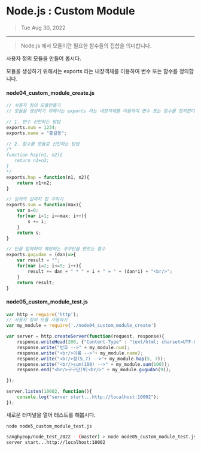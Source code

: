 # Node.js : Custom Module

> Tue Aug 30, 2022

---



> Node.js 에서 모듈이란 필요한 함수들의 집합을 의미합니다.



사용자 정의 모듈을 만들어 봅시다.

모듈을 생성하기 위해서는 exports 라는 내장객체를 이용하여 변수 또는 함수를 정의합니다.



#### node04_custom_module_create.js

```js
// 사용자 정의 모듈만들기
// 모듈을 생성하기 위해서는 exports 라는 내장객체를 이용하여 변수 또는 함수를 정의한다.

// 1. 변수 선언하는 방법
exports.num = 1234;
exports.name = "홍길동";

// 2. 함수를 모듈로 선언하는 방법
/* 
function hap(n1, n2){
   return n1+n2;
}
*/
exports.hap = function(n1, n2){
    return n1+n2;
}

// 임의의 값까지 합 구하기
exports.sum = function(max){
    var s=0;
    for(var i=1; i<=max; i++){
        s += i;
    }
    return s;
}

// 단을 입력하여 해당하는 구구단을 만드는 함수
exports.gugudan = (dan)=>{
    var result = "";
    for(var i=2; i<=9; i++){
        result += dan + " * " + i + " = " + (dan*i) + "<br/>";
    }
    return result;
}


```



#### node05_custom_module_test.js

```js
var http = require('http');
// 사용자 정의 모듈 사용하기
var my_module = require('./node04_custom_module_create')

var server = http.createServer(function(request, response){
    response.writeHead(200, {"Content-Type" : "text/html; charset=UTF-8"});
    response.write("번호 -->" + my_module.num);
    response.write("<br/>이름 -->"+ my_module.name);
    response.write("<br/>합(5,7) -->"+ my_module.hap(5, 7));
    response.write("<br/>sum(100) -->" + my_module.sum(100));
    response.end("<hr/>구구단(9)<br/>" + my_module.gugudan(9));

});

server.listen(10002, function(){
    console.log("server start...http://localhost:10002");
});
```



새로운 터미널을 열어 테스트를 해봅시다.

`node node5_custom_module_test.js`



```bash
sanghyeop/node_test_2022 - (master) > node node05_custom_module_test.js
server start...http://localhost:10002
```


